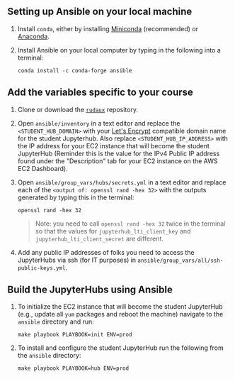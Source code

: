 ## Setting up Ansible on your local machine

1. Install `conda`, either by installing [Miniconda](https://docs.conda.io/en/latest/miniconda.html#) (recommended) or [Anaconda](https://docs.anaconda.com/anaconda/install/).

1. Install Ansible on your local computer by typing in the following into a terminal: 

    ```
    conda install -c conda-forge ansible
    ```

## Add the variables specific to your course

1. Clone or download the [`rudaux`](https://github.com/UBC-DSCI/rudaux) repository.

1. Open `ansible/inventory` in a text editor and replace the `<STUDENT_HUB_DOMAIN>` with your [Let's Encrypt](https://letsencrypt.org/) compatible domain name for the student Jupyterhub. Also replace `<STUDENT_HUB_IP_ADDRESS>` with the IP address for your EC2 instance that will become the student JupyterHub (Reminder this is the value for the IPv4 Public IP address found under the "Description" tab for your EC2 instance on the AWS EC2 Dashboard).

1. Open `ansible/group_vars/hubs/secrets.yml` in a text editor and replace each of the `<output of: openssl rand -hex 32>` with the outputs generated by typing this in the terminal:

    ```
    openssl rand -hex 32
    ```

    > Note: you need to call `openssl rand -hex 32` twice in the terminal so that the values for `jupyterhub_lti_client_key` and `jupyterhub_lti_client_secret` are different.

1. Add any public IP addresses of folks you need to access the JupyterHubs via ssh (for IT purposes) in `ansible/group_vars/all/ssh-public-keys.yml`.


## Build the JupyterHubs using Ansible

1. To initialize the EC2 instance that will become the student JupyterHub (e.g., update all `yum` packages and reboot the machine) navigate to the `ansible` directory and run:

    ```
    make playbook PLAYBOOK=init ENV=prod
    ```

1. To install and configure the student JupyterHub run the following from the `ansible` directory:

    ```
    make playbook PLAYBOOK=hub ENV=prod
    ```
